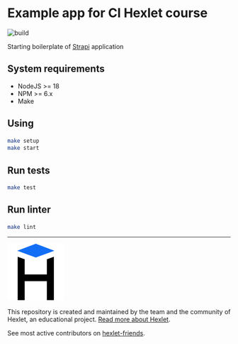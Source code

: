 # Example app for CI Hexlet course

![build](https://github.com/kuflash/hexlet-ci-app/actions/workflows/default.yml/badge.svg)

Starting boilerplate of [Strapi](https://strapi.io/) application

## System requirements

* NodeJS >= 18
* NPM >= 6.x
* Make

## Using

```sh
make setup
make start
```

## Run tests

```sh
make test
```

## Run linter

```sh
make lint
```

---

[![Hexlet Ltd. logo](https://raw.githubusercontent.com/Hexlet/assets/master/images/hexlet_logo128.png)](https://hexlet.io/?utm_source=github&utm_medium=link&utm_campaign=hexlet-ci-app)

This repository is created and maintained by the team and the community of Hexlet, an educational project. [Read more about Hexlet](https://hexlet.io/?utm_source=github&utm_medium=link&utm_campaign=hexlet-ci-app).

See most active contributors on [hexlet-friends](https://friends.hexlet.io/).
